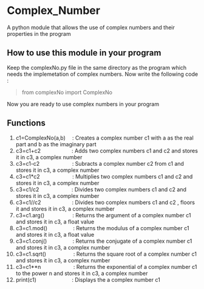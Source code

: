 # Complex_Number
A python module that allows the use of complex numbers and their properties in the program

## How to use this module in your program
Keep the complexNo.py file in the same directory as the program which needs the implemetation of complex numbers.
Now write the following code :
> from complexNo import ComplexNo

Now you are ready to use complex numbers in your program

## Functions

1. c1=ComplexNo(a,b) &emsp;: Creates a complex number c1 with a as the real part and b as the imaginary part
2. c3=c1+c2          &emsp;&emsp;&emsp; &emsp; &emsp;: Adds two complex numbers c1 and c2 and stores it in c3, a complex number
3. c3=c1-c2          &emsp;&emsp; &emsp; &emsp; &emsp;: Subracts a complex number c2 from c1 and stores it in c3, a complex number
4. c3=c1*c2          &emsp;&emsp; &emsp; &emsp; &emsp;: Multiplies two complex numbers c1 and c2 and stores it in c3, a complex number
5. c3=c1/c2          &emsp; &emsp; &emsp;&emsp; &emsp;: Divides two complex numbers c1 and c2 and stores it in c3, a complex number
6. c3=c1//c2         &emsp; &emsp;&emsp;&emsp; &emsp;: Divides two complex numbers c1 and c2 , floors it and stores it in c3, a complex number
7. c3=c1.arg()       &emsp;&emsp;&emsp;&emsp;&emsp;: Returns the argument of a complex number c1 and stores it in c3, a float value
8. c3=c1.mod()       &emsp; &emsp; &emsp;&emsp;: Returns the modulus of a complex number c1 and stores it in c3, a float value
9. c3=c1.conj()      &emsp; &emsp;&emsp; &emsp;: Returns the conjugate of a complex number c1 and stores it in c3, a complex number
10. c3=c1.sqrt()     &emsp; &emsp; &emsp; &emsp;: Returns the square root of a complex number c1 and stores it in c3, a complex number
11. c3=c1**n         &emsp; &emsp; &emsp; &emsp;&emsp;: Returns the exponential of a complex number c1 to the power n and stores it in c3, a complex number
12. print(c1)        &emsp; &emsp; &emsp; &emsp; &emsp; : Displays the a complex number c1 
